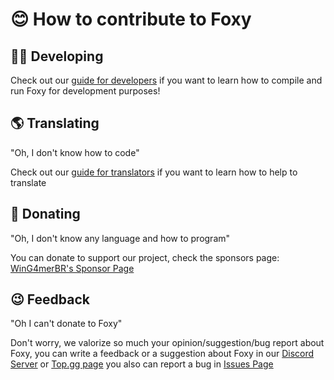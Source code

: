 # 😊 How to contribute to Foxy

## 👩‍💻 Developing

Check out our [guide for developers](DEVELOPMENT.md) if you want to learn how to compile and run Foxy for development purposes!

## 🌎 Translating
"Oh, I don't know how to code"

Check out our [guide for translators](TRANSLATING.md) if you want to learn how to help to translate

## 💸 Donating
"Oh, I don't know any language and how to program"

You can donate to support our project, check the sponsors page: [WinG4merBR's Sponsor Page](https://github.com/sponsors/WinG4merBR)

## 😉 Feedback

"Oh I can't donate to Foxy"

Don't worry, we valorize so much your opinion/suggestion/bug report about Foxy, you can write a feedback or a suggestion about Foxy in our [Discord Server](https://foxybot.win/discord) or [Top.gg page](https://top.gg/bot/1006520438865801296)
you also can report a bug in [Issues Page](https://github.com/FoxyTheBot/Foxy/issues)
